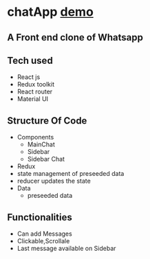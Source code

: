 # chatApp [demo](https://chat-app-pied-three.vercel.app/)
## A Front end clone of Whatsapp 
## Tech used 
* React js 
* Redux toolkit
* React router
* Material UI

## Structure Of Code
* Components
  * MainChat
  * Sidebar
  * Sidebar Chat
*  Redux
  * state management of preseeded data 
  * reducer updates the state
* Data
  * preseeded data
  
## Functionalities 
  * Can add Messages
  * Clickable,Scrollale
  * Last message available on Sidebar
